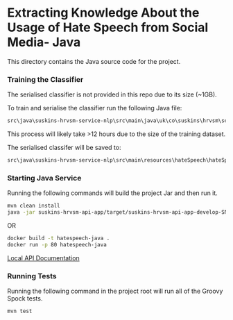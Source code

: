 # Extracting Knowledge About the Usage of Hate Speech from Social Media- Java
This directory contains the Java source code for the project.

### Training the Classifier
The serialised classifier is not provided in this repo due to its size (~1GB).

To train and serialise the classifier run the following Java file:

```bash
src\java\suskins-hrvsm-service-nlp\src\main\java\uk\co\suskins\hrvsm\service\nlp\training\TrainHateSpeechClassifier.java
```

This process will likely take >12 hours due to the size of the training dataset.

The serialised classifer will be saved to:

```bash
src\java\suskins-hrvsm-service-nlp\src\main\resources\hateSpeech\hateSpeechClassifier.dat
```

### Starting Java Service
Running the following commands will build the project Jar and then run it.

```bash
mvn clean install
java -jar suskins-hrvsm-api-app/target/suskins-hrvsm-api-app-develop-SNAPSHOT.jar
```

OR

```bash
docker build -t hatespeech-java .
docker run -p 80 hatespeech-java 
```


[Local API Documentation](http://localhost:80/swagger-ui.html#/)

### Running Tests
Running the following command in the project root will run all of the Groovy Spock tests.

```bash
mvn test
```